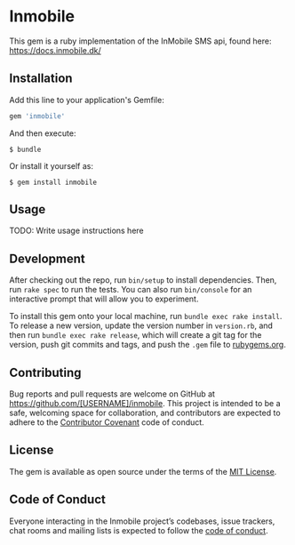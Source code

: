 # Inmobile

This gem is a ruby implementation of the InMobile SMS api, found here: https://docs.inmobile.dk/


## Installation

Add this line to your application's Gemfile:

```ruby
gem 'inmobile'
```

And then execute:

    $ bundle

Or install it yourself as:

    $ gem install inmobile

## Usage

TODO: Write usage instructions here

## Development

After checking out the repo, run `bin/setup` to install dependencies. Then, run `rake spec` to run the tests. You can also run `bin/console` for an interactive prompt that will allow you to experiment.

To install this gem onto your local machine, run `bundle exec rake install`. To release a new version, update the version number in `version.rb`, and then run `bundle exec rake release`, which will create a git tag for the version, push git commits and tags, and push the `.gem` file to [rubygems.org](https://rubygems.org).

## Contributing

Bug reports and pull requests are welcome on GitHub at https://github.com/[USERNAME]/inmobile. This project is intended to be a safe, welcoming space for collaboration, and contributors are expected to adhere to the [Contributor Covenant](http://contributor-covenant.org) code of conduct.

## License

The gem is available as open source under the terms of the [MIT License](https://opensource.org/licenses/MIT).

## Code of Conduct

Everyone interacting in the Inmobile project’s codebases, issue trackers, chat rooms and mailing lists is expected to follow the [code of conduct](https://github.com/[USERNAME]/inmobile/blob/master/CODE_OF_CONDUCT.md).
